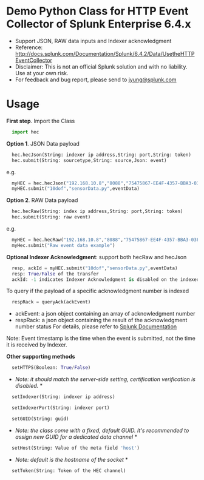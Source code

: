 # Demo Python Class for HTTP Event Collector of Splunk Enterprise 6.4.x
- Support JSON, RAW data inputs and Indexer acknowledgment
- Reference: http://docs.splunk.com/Documentation/Splunk/6.4.2/Data/UsetheHTTPEventCollector
- Disclaimer: This is not an official Splunk solution and with no liability. Use at your own risk.
- For feedback and bug report, please send to jyung@splunk.com


# Usage
**First step**. Import the Class
```python
  import hec
```

**Option 1**. JSON Data payload
```python
  hec.hecJson(String: indexer ip address,String: port,String: token)
  hec.submit(String: sourcetype,String: source,Json: event)
```
e.g.
```python
  myHEC = hec.hecJson("192.168.10.8","8088","75475867-EE4F-4357-BBA3-03F1D66F3697")
  myHEC.submit("10dof","sensorData.py",eventData)
```

**Option 2**. RAW Data payload
```python
  hec.hecRaw(String: index ip address,String: port,String: token)
  hec.submit(String: raw event)
```
e.g.
```python
  myHEC = hec.hecRaw("192.168.10.8","8088","75475867-EE4F-4357-BBA3-03F1D66F3697")
  myHec.submit("Raw event data example")
````

**Optional Indexer Acknowledgment**: support both hecRaw and hecJson
```python
  resp, ackId = myHEC.submit("10dof","sensorData.py",eventData)
  resp: True/False of the transfer
  ackId: -1 indicates Indexer Acknowledgment is disabled on the indexer. Number > 0 is the acknowledgment number of the transfer
```
To query if the payload of a specific acknowledgment number is indexed
```python
  respRack = queryAck(ackEvent)
```
- ackEvent: a json object containing an array of acknowledgment number
- respRack: a json object containing the result of the acknowledgment number status
For details, please refer to [Splunk Documentation](http://dev.splunk.com/view/event-collector/SP-CAAAE8X)

Note: Event timestamp is the time when the event is submitted, not the time it is received by Indexer.

**Other supporting methods**
```python
  setHTTPS(Boolean: True/False)  
```
* *Note: it should match the server-side setting, certification verification is disabled.* *
```python
  setIndexer(String: indexer ip address)
```

```python
  setIndexerPort(String: indexer port)
```

```python
  setGUID(String: guid)
```
* *Note: the class come with a fixed, default GUID. It's recommended to assign new GUID for a dedicated data channel* *
```python
  setHost(String: Value of the meta field 'host')
```
* *Note: default is the hostname of the socket* *
```python
  setToken(String: Token of the HEC channel)
```
